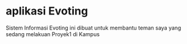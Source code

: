# aplikasi Evoting

Sistem Informasi Evoting ini dibuat untuk membantu teman saya yang sedang melakuan Proyek1 di Kampus 
